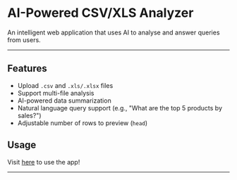 # AI-Powered CSV/XLS Analyzer

An intelligent web application that uses AI to analyse and answer queries from users.

---

## Features

- Upload `.csv` and `.xls/.xlsx` files
- Support multi-file analysis
- AI-powered data summarization
- Natural language query support (e.g., "What are the top 5 products by sales?")
- Adjustable number of rows to preview (`head`)

## Usage

Visit [here](https://aifilereader.streamlit.app/) to use the app!

---

